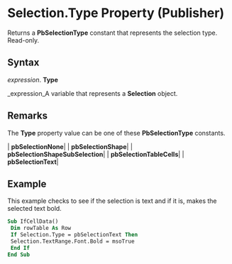 
# Selection.Type Property (Publisher)

Returns a  **PbSelectionType** constant that represents the selection type. Read-only.


## Syntax

 _expression_. **Type**

 _expression_A variable that represents a  **Selection** object.


## Remarks

The  **Type** property value can be one of these **PbSelectionType** constants.



| **pbSelectionNone**|
| **pbSelectionShape**|
| **pbSelectionShapeSubSelection**|
| **pbSelectionTableCells**|
| **pbSelectionText**|

## Example

This example checks to see if the selection is text and if it is, makes the selected text bold.


```vb
Sub IfCellData() 
 Dim rowTable As Row 
 If Selection.Type = pbSelectionText Then 
 Selection.TextRange.Font.Bold = msoTrue 
 End If 
End Sub
```

